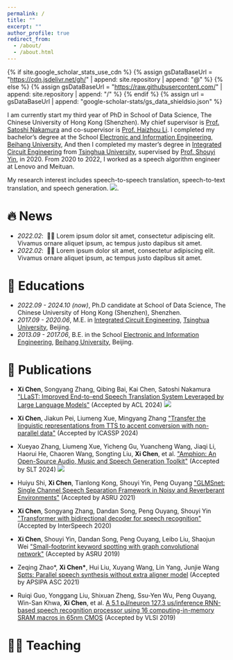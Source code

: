 ```yaml
---
permalink: /
title: ""
excerpt: ""
author_profile: true
redirect_from: 
  - /about/
  - /about.html
---
```


{% if site.google_scholar_stats_use_cdn %}
{% assign gsDataBaseUrl = "https://cdn.jsdelivr.net/gh/" | append: site.repository | append: "@" %}
{% else %}
{% assign gsDataBaseUrl = "https://raw.githubusercontent.com/" | append: site.repository | append: "/" %}
{% endif %}
{% assign url = gsDataBaseUrl | append: "google-scholar-stats/gs_data_shieldsio.json" %}

<span class='anchor' id='about-me'></span>

I am currently start my third year of PhD in School of Data Science, The Chinese University of Hong Kong (Shenzhen).
My chief supervisor is <a href="https://sds.cuhk.edu.cn/en/teacher/1185">Prof. Satoshi Nakamura</a> and co-supervisor is <a href="https://www.colips.org/~eleliha/">Prof. Haizhou Li</a>. 
I completed my bachelor’s degree at the School <a href="http://www.ee.buaa.edu.cn/">Electronic and Information Engineering</a>, <a href="https://www.buaa.edu.cn/">Beihang University</a>,
And then I completed my master’s degree in <a href="https://www.sic.tsinghua.edu.cn/index.htm">Integrated Circuit Engineering</a> from <a href="https://www.tsinghua.edu.cn/">Tsinghua University</a>, supervised by <a href="https://scholar.google.com/citations?user=9_QZc-oAAAAJ&hl=en" target="_blank">Prof. Shouyi Yin</a>, in 2020. From 2020 to 2022, I worked as a speech algorithm engineer at Lenovo and Meituan.

My research interest includes speech-to-speech translation, speech-to-text translation, and speech generation. <a href='https://scholar.google.com/citations?user=JMDsgOMAAAAJ'><img src="https://img.shields.io/endpoint?url={{ url | url_encode }}&logo=Google%20Scholar&labelColor=f6f6f6&color=9cf&style=flat&label=citations"></a>.


# 🔥 News
- *2022.02*: &nbsp;🎉🎉 Lorem ipsum dolor sit amet, consectetur adipiscing elit. Vivamus ornare aliquet ipsum, ac tempus justo dapibus sit amet. 
- *2022.02*: &nbsp;🎉🎉 Lorem ipsum dolor sit amet, consectetur adipiscing elit. Vivamus ornare aliquet ipsum, ac tempus justo dapibus sit amet.

# 📖 Educations
- *2022.09 - 2024.10 (now)*, Ph.D candidate at School of Data Science, The Chinese University of Hong Kong (Shenzhen), Shenzhen.
- *2017.09 - 2020.06*, M.E. in <a href="https://www.sic.tsinghua.edu.cn/index.htm">Integrated Circuit Engineering</a>, <a href="https://www.tsinghua.edu.cn/">Tsinghua University</a>, Beijing.
- *2013.09 - 2017.06*, B.E. in the School <a href="http://www.ee.buaa.edu.cn/">Electronic and Information Engineering</a>, <a href="https://www.buaa.edu.cn/">Beihang University</a>, Beijing.

# 📝 Publications 

- **Xi Chen**, Songyang Zhang, Qibing Bai, Kai Chen, Satoshi Nakamura ["LLaST: Improved End-to-end Speech Translation System Leveraged by Large Language Models"](https://arxiv.org/abs/2407.15415) (Accepted by ACL 2024)
[![](https://img.shields.io/github/stars/openaudiolab/LLaST?style=social&label=Code+Stars)](https://github.com/openaudiolab/LLaST)

- **Xi Chen**, Jiakun Pei, Liumeng Xue, Mingyang Zhang ["Transfer the linguistic representations from TTS to accent conversion with non-parallel data"](https://arxiv.org/abs/2401.03538) (Accepted by ICASSP 2024)

- Xueyao Zhang, Liumeng Xue, Yicheng Gu, Yuancheng Wang, Jiaqi Li, Haorui He, Chaoren Wang, Songting Liu, **Xi Chen**, et al. ["Amphion: An Open-Source Audio, Music and Speech Generation Toolkit"](https://arxiv.org/abs/2312.09911) (Accepted by SLT 2024)
[![](https://img.shields.io/github/stars/open-mmlab/Amphion?style=social&label=Code+Stars)](https://github.com/open-mmlab/Amphion)

- Huiyu Shi, **Xi Chen**, Tianlong Kong, Shouyi Yin, Peng Ouyang ["GLMSnet: Single Channel Speech Separation Framework in Noisy and Reverberant Environments"](https://ieeexplore.ieee.org/document/9688217) (Accepted by ASRU 2021)

- **Xi Chen**, Songyang Zhang, Dandan Song, Peng Ouyang, Shouyi Yin ["Transformer with bidirectional decoder for speech recognition"](https://arxiv.org/abs/2008.04481) (Accepted by InterSpeech 2020)

- **Xi Chen**, Shouyi Yin, Dandan Song, Peng Ouyang, Leibo Liu, Shaojun Wei ["Small-footprint keyword spotting with graph convolutional network"](https://arxiv.org/abs/1912.05124) (Accepted by ASRU 2019)

- Zeqing Zhao\*, **Xi Chen\***, Hui Liu, Xuyang Wang, Lin Yang, Junjie Wang [Sptts: Parallel speech synthesis without extra aligner model](http://www.apsipa.org/proceedings/2021/pdfs/0000864.pdf) (Accepted by APSIPA ASC 2021)

- Ruiqi Guo, Yonggang Liu, Shixuan Zheng, Ssu-Yen Wu, Peng Ouyang, Win-San Khwa, **Xi Chen**, et al. [A 5.1 pJ/neuron 127.3 us/inference RNN-based speech recognition processor using 16 computing-in-memory SRAM macros in 65nm CMOS](https://ieeexplore.ieee.org/abstract/document/8778028) (Accepted by VLSI 2019)




<!-- <div><div class="badge">ICASSP2024</div><img src='images/ac.png' alt="sym_1" width="100%"></div></div>
<div class='paper-box-text' markdown="1">

[Transfer the linguistic representations from TTS to accent conversion with non-parallel data](https://arxiv.org/abs/2401.03538)

**Xi Chen**, Jiakun Pei, Liumeng Xue, Mingyang Zhang

<div><div class="badge">SLT2024</div><img src='images/ac.png' alt="sym_1" width="100%"></div></div>
<div class='paper-box-text' markdown="1">

[Transfer the linguistic representations from TTS to accent conversion with non-parallel data](https://arxiv.org/abs/2401.03538)

**Xi Chen**, Jiakun Pei, Liumeng Xue, Mingyang Zhang -->

<!-- [**Project**](https://scholar.google.com/citations?view_op=view_citation&hl=zh-CN&user=DhtAFkwAAAAJ&citation_for_view=DhtAFkwAAAAJ:ALROH1vI_8AC) <strong><span class='show_paper_citations' data='DhtAFkwAAAAJ:ALROH1vI_8AC'></span></strong>
- Lorem ipsum dolor sit amet, consectetur adipiscing elit. Vivamus ornare aliquet ipsum, ac tempus justo dapibus sit amet. 
</div>
</div>

- [Lorem ipsum dolor sit amet, consectetur adipiscing elit. Vivamus ornare aliquet ipsum, ac tempus justo dapibus sit amet](https://github.com), A, B, C, **CVPR 2020**

# 🎖 Honors and Awards
- *2021.10* Lorem ipsum dolor sit amet, consectetur adipiscing elit. Vivamus ornare aliquet ipsum, ac tempus justo dapibus sit amet. 
- *2021.09* Lorem ipsum dolor sit amet, consectetur adipiscing elit. Vivamus ornare aliquet ipsum, ac tempus justo dapibus sit amet. 

# 💬 Invited Talks
- *2021.06*, Lorem ipsum dolor sit amet, consectetur adipiscing elit. Vivamus ornare aliquet ipsum, ac tempus justo dapibus sit amet. 
- *2021.03*, Lorem ipsum dolor sit amet, consectetur adipiscing elit. Vivamus ornare aliquet ipsum, ac tempus justo dapibus sit amet.  \| [\[video\]](https://github.com/)

# 💻 Internships
- *2019.05 - 2020.02*, [Lorem](https://github.com/), China. -->

# 🧑‍🏫 Teaching
